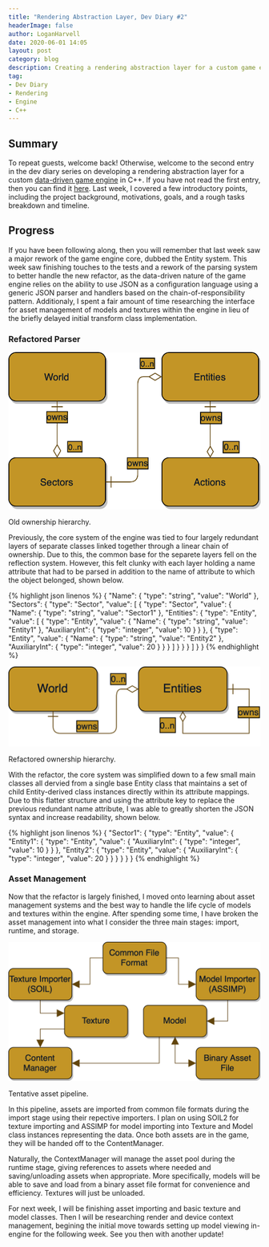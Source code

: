 ```yaml
---
title: "Rendering Abstraction Layer, Dev Diary #2"
headerImage: false
author: LoganHarvell
date: 2020-06-01 14:05
layout: post
category: blog
description: Creating a rendering abstraction layer for a custom game engine.
tag:
- Dev Diary
- Rendering
- Engine
- C++
---
```


## Summary

To repeat guests, welcome back! Otherwise, welcome to the second entry in the dev diary series on developing a rendering abstraction layer for a custom [data-driven game engine](/custom-game-engine) in C++. If you have not read the first entry, then you can find it [here](/rendering-abstraction-dev-diary-1). Last week, I covered a few introductory points, including the project background, motivations, goals, and a rough tasks breakdown and timeline.

## Progress

If you have been following along, then you will remember that last week saw a major rework of the game engine core, dubbed the Entity system. This week saw finishing touches to the tests and a rework of the parsing system to better handle the new refactor, as the data-driven nature of the game engine relies on the ability to use JSON as a configuration language using a generic JSON parser and handlers based on the chain-of-responsibility pattern. Additionaly, I spent a fair amount of time researching the interface for asset management of models and textures within the engine in lieu of the briefly delayed initial transform class implementation.

### Refactored Parser

![Old Ownership Hierarchy](/assets/images/OldEngineHierarchy.png)
<figcaption class="caption">Old ownership hierarchy.</figcaption>

Previously, the core system of the engine was tied to four largely redundant layers of separate classes linked together through a linear chain of ownership. Due to this, the common base for the separete layers fell on the reflection system. However, this felt clunky with each layer holding a name attribute that had to be parsed in addition to the name of attribute to which the object belonged, shown below.

{% highlight json linenos %}
{
  "Name": {
    "type": "string",
    "value": "World"
  },
  "Sectors": {
    "type": "Sector",
    "value": [
      {
        "type": "Sector",
        "value": {
          "Name": {
            "type": "string",
            "value": "Sector1"
          },
          "Entities": {
            "type": "Entity",
            "value": [
              {
                "type": "Entity",
                "value": {
                  "Name": {
                    "type": "string",
                    "value": "Entity1"
                  },
                  "AuxiliaryInt": {
                    "type": "integer",
                    "value": 10
                  }
                }
              },
              {
                "type": "Entity",
                "value": {
                  "Name": {
                    "type": "string",
                    "value": "Entity2"
                  },
                  "AuxiliaryInt": {
                    "type": "integer",
                    "value": 20
                  }
                }
              }
            ]
          }
        }
      }
    ]
  }
}
{% endhighlight %}

<div class="breaker"></div>

![New Ownership Hierarchy](/assets/images/NewEngineOwnershipHierarchy.png)
<figcaption class="caption">Refactored ownership hierarchy.</figcaption>

With the refactor, the core system was simplified down to a few small main classes all dervied from a single base Entity class that maintains a set of child Entity-derived class instances directly within its attribute mappings. Due to this flatter structure and using the attribute key to replace the previous redundant name attribute, I was able to greatly shorten the JSON syntax and increase readability, shown below.

{% highlight json linenos %}
{
  "Sector1": {
    "type": "Entity",
    "value": {
      "Entity1": {
        "type": "Entity",
        "value": {
          "AuxiliaryInt": {
            "type": "integer",
            "value": 10
          }
        }
      },
      "Entity2": {
        "type": "Entity",
        "value": {
          "AuxiliaryInt": {
            "type": "integer",
            "value": 20
          }
        }
      }
    }
  }
}
{% endhighlight %}

### Asset Management

Now that the refactor is largely finished, I moved onto learning about asset management systems and the best way to handle the life cycle of models and textures within the engine. After spending some time, I have broken the asset management into what I consider the three main stages: import, runtime, and storage.

![New Ownership Hierarchy](/assets/images/AssetManagement.png)
<figcaption class="caption">Tentative asset pipeline.</figcaption>

In this pipeline, assets are imported from common file formats during the import stage using their repective importers. I plan on using SOIL2 for texture importing and ASSIMP for model importing into Texture and Model class instances representing the data. Once both assets are in the game, they will be handed off to the ContentManager. 

Naturally, the ContextManager will manage the asset pool during the runtime stage, giving references to assets where needed and saving/unloading assets when appropriate. More specifically, models will be able to save and load from a binary asset file format for convenience and efficiency. Textures will just be unloaded.

For next week, I will be finishing asset importing and basic texture and model classes. Then I will be researching render and device context management, begining the initial move towards setting up model viewing in-engine for the following week. See you then with another update!